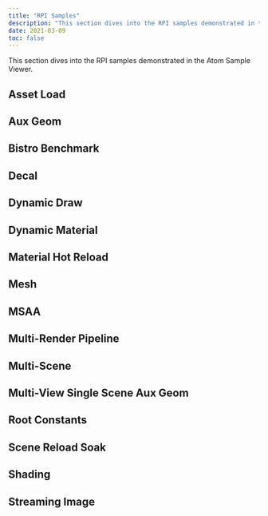 ```yaml
---
title: "RPI Samples"
description: "This section dives into the RPI samples demonstrated in the Atom Sample Viewer."
date: 2021-03-09
toc: false
---
```


This section dives into the RPI samples demonstrated in the Atom Sample Viewer.   

<!-- [WRITER NOTE: Will need to restructure this. These samples are interactive might have properties to configure and document. Possible solution is to create a page for each sample and organize into sub-folders. As more features in Atom are developed, the list of samples will expand.] -->

## Asset Load

## Aux Geom

## Bistro Benchmark

## Decal

## Dynamic Draw

## Dynamic Material

## Material Hot Reload

## Mesh

## MSAA

## Multi-Render Pipeline

## Multi-Scene

## Multi-View Single Scene Aux Geom

## Root Constants

## Scene Reload Soak

## Shading

## Streaming Image
